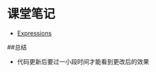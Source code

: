 # 课堂笔记

- [Expressions](https://bigdata-mindstorms.github.io/d3-playground/#https://bigdata-mindstorms.github.io/d3-playground/littleGauze/2016/01/04/expressions.js)

##总结
- 代码更新后要过一小段时间才能看到更改后的效果
